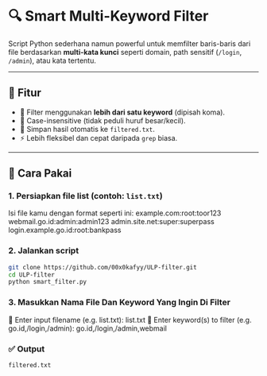 # 🔍 Smart Multi-Keyword Filter

Script Python sederhana namun powerful untuk memfilter baris-baris dari file berdasarkan **multi-kata kunci** seperti domain, path sensitif (`/login`, `/admin`), atau kata tertentu.

---

## 📌 Fitur

- 🎯 Filter menggunakan **lebih dari satu keyword** (dipisah koma).
- 🧠 Case-insensitive (tidak peduli huruf besar/kecil).
- 📁 Simpan hasil otomatis ke `filtered.txt`.
- ⚡ Lebih fleksibel dan cepat daripada `grep` biasa.

---

## 🚀 Cara Pakai

### 1. Persiapkan file list (contoh: `list.txt`)
Isi file kamu dengan format seperti ini:
example.com:root:toor123
webmail.go.id:admin:admin123
admin.site.net:super:superpass
login.example.go.id:root:bankpass


### 2. Jalankan script

```bash
git clone https://github.com/00x0kafyy/ULP-filter.git
cd ULP-filter
python smart_filter.py
```

### 3. Masukkan Nama File Dan Keyword Yang Ingin Di Filter
📄 Enter input filename (e.g. list.txt): list.txt
🔑 Enter keyword(s) to filter (e.g. go.id,/login,/admin): go.id,/login,/admin,webmail

### ✅ Output
```filtered.txt```
